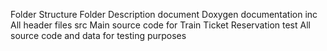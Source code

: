 Folder    Structure
Folder	  Description
document	Doxygen documentation
inc	      All header files
src     	Main source code for Train Ticket Reservation
test    	All source code and data for testing purposes
